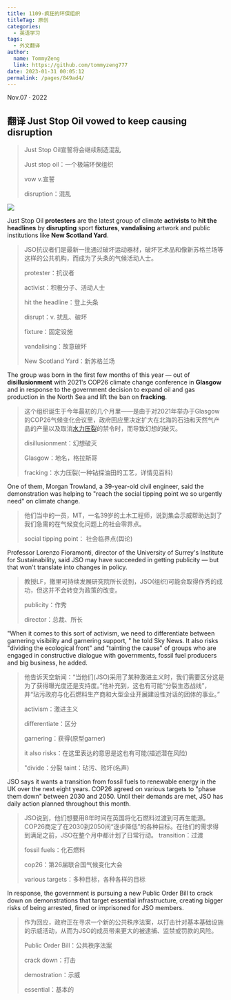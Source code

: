 ```yaml
---
title: 1109-疯狂的环保组织
titleTag: 原创
categories: 
  - 英语学习
tags: 
  - 外文翻译
author: 
  name: TommyZeng
  link: https://github.com/tommyzeng777
date: 2023-01-31 00:05:12
permalink: /pages/849ad4/
---
```


Nov.07 · 2022


## 翻译 Just Stop Oil vowed to keep causing disruption

> Just Stop Oil宣誓将会继续制造混乱
>
> Just stop oil：一个极端环保组织
>
> vow v.宣誓
>
> disruption：混乱

![](https://gcore.jsdelivr.net/gh/TommyZeng777/picgo/img/202211100026285.png)

Just Stop Oil **protesters** are the latest group of climate **activists** to **hit the headlines** by **disrupting** sport **fixtures**, **vandalising** artwork and public institutions like **New Scotland Yard**.<!-- more -->

> JSO抗议者们是最新一批通过破坏运动器材，破坏艺术品和像新苏格兰场等这样的公共机构，而成为了头条的气候活动人士。
>
> protester：抗议者
>
> activist：积极分子、活动人士
>
> hit the headline：登上头条
>
> disrupt：v. 扰乱、破坏
>
> fixture：固定设施
>
> vandalising：故意破坏
>
> New Scotland Yard：新苏格兰场

The group was born in the first few months of this year — out of **disillusionment** with 2021's COP26 climate change conference in **Glasgow** and in response to the government decision to expand oil and gas production in the North Sea and lift the ban on **fracking**.

> 这个组织诞生于今年最初的几个月里——是由于对2021年举办于Glasgow的COP26气候变化会议里，政府回应里决定扩大在北海的石油和天然气产品的产量以及取消[水力压裂](https://baike.baidu.com/item/%E6%B0%B4%E5%8A%9B%E5%8E%8B%E8%A3%82/3883005)的禁令时，而导致幻想的破灭。
>
> disillusionment：幻想破灭
>
> Glasgow：地名，格拉斯哥
>
> fracking：水力压裂(一种钻探油田的工艺，详情见百科)

One of them, Morgan Trowland, a 39-year-old civil engineer, said the demonstration was helping to "reach the social tipping point we so urgently need" on climate change.

> 他们当中的一员，MT，一名39岁的土木工程师，说到集会示威帮助达到了我们急需的在气候变化问题上的社会零界点。
>
> social tipping point： 社会临界点(舆论)

Professor Lorenzo Fioramonti, director of the University of Surrey's Institute for Sustainability, said JSO may have succeeded in getting publicity — but that won't translate into changes in policy.

> 教授LF，撒里可持续发展研究院所长说到，JSO(组织)可能会取得作秀的成功，但这并不会转变为政策的改变。
>
> publicity：作秀
>
> director：总裁、所长

"When it comes to this sort of activism, we need to differentiate between garnering visibility and garnering support, " he told Sky News. It also risks "dividing the ecological front" and "tainting the cause" of groups who are engaged in constructive dialogue with governments, fossil fuel producers and big business, he added.

> 他告诉天空新闻：“当他们(JSO)采用了某种激进主义时，我们需要区分这是为了获得曝光度还是支持度。”他补充到，这也有可能“分裂生态战线”，并“玷污政府与化石燃料生产商和大型企业开展建设性对话的团体的事业。”
>
> activism：激进主义 
>
> differentiate：区分
>
> garnering：获得(原型garner)
>
> it also risks：在这里表达的意思是这也有可能(描述潜在风险)
>
> "divide：分裂
taint：玷污、败坏(名声)

JSO says it wants a transition from fossil fuels to renewable energy in the UK over the next eight years. COP26 agreed on various targets to "phase them down" between 2030 and 2050. Until their demands are met, JSO has daily action planned throughout this month.

> JSO说到，他们想要用8年时间在英国将化石燃料过渡到可再生能源。COP26商定了在2030到2050间“逐步降低”的各种目标。在他们的需求得到满足之前，JSO在整个月中都计划了日常行动。
> transition：过渡
>
> fossil fuels：化石燃料
>
> cop26：第26届联合国气候变化大会
>
> various targets：多种目标，各种各样的目标


In response, the government is pursuing a new Public Order Bill to crack down on demonstrations that target essential infrastructure, creating bigger risks of being arrested, fined or imprisoned for JSO members.
> 作为回应，政府正在寻求一个新的公共秩序法案，以打击针对基本基础设施的示威活动，从而为JSO的成员带来更大的被逮捕、监禁或罚款的风险。
>
> Public Order Bill：公共秩序法案
> 
> crack down：打击 
>
> demostration：示威
> 
> essential：基本的